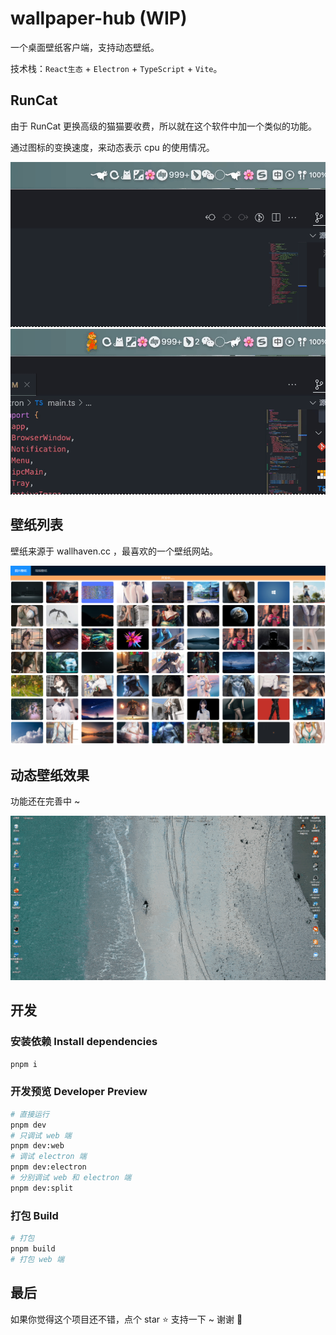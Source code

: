 # wallpaper-hub (WIP)

一个桌面壁纸客户端，支持动态壁纸。

技术栈：`React生态` + `Electron` + `TypeScript` + `Vite`。

## RunCat

由于 RunCat 更换高级的猫猫要收费，所以就在这个软件中加一个类似的功能。

通过图标的变换速度，来动态表示 cpu 的使用情况。

<img src="https://raw.githubusercontent.com/wangrongding/image-house/master/202212301215445.gif" width="600" />  
<img src="https://raw.githubusercontent.com/wangrongding/image-house/master/202212300236138.gif" width="600" />

## 壁纸列表

壁纸来源于 wallhaven.cc ，最喜欢的一个壁纸网站。

<img src="https://raw.githubusercontent.com/wangrongding/image-house/master/images202204280233745.png" width="600" />

## 动态壁纸效果

功能还在完善中 ~

<img src="https://raw.githubusercontent.com/wangrongding/image-house/master/images202204250101273.gif" width="600" />

## 开发

### 安装依赖 Install dependencies

```sh
pnpm i
```

### 开发预览 Developer Preview

```sh
# 直接运行
pnpm dev
# 只调试 web 端
pnpm dev:web
# 调试 electron 端
pnpm dev:electron
# 分别调试 web 和 electron 端
pnpm dev:split
```

### 打包 Build

```sh
# 打包
pnpm build
# 打包 web 端
```

## 最后

如果你觉得这个项目还不错，点个 star ⭐️ 支持一下 ~ 谢谢 🌸
